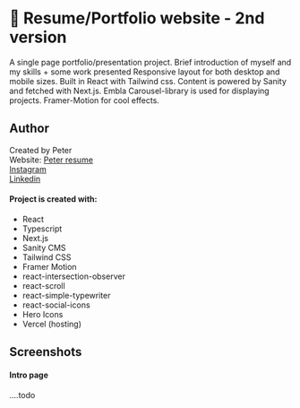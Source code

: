 # 💼 Resume/Portfolio website - 2nd version
A single page portfolio/presentation project. Brief introduction of myself and my skills + some work presented Responsive layout for both desktop and mobile sizes. Built in React with Tailwind css. Content is powered by Sanity and fetched with Next.js. Embla Carousel-library is used for displaying projects. Framer-Motion for cool effects.

## Author

Created by Peter<br />
Website: [Peter resume](https://petere-portfolio-2.vercel.app/) <br />
[Instagram](https://www.instagram.com/petee_10/)<br />
[Linkedin](https://www.linkedin.com/in/peter-eriksson-13b8b1120/)

#### Project is created with:

- React
- Typescript
- Next.js
- Sanity CMS
- Tailwind CSS
- Framer Motion
- react-intersection-observer
- react-scroll
- react-simple-typewriter
- react-social-icons
- Hero Icons
- Vercel (hosting)

## Screenshots
#### Intro page 

....todo
